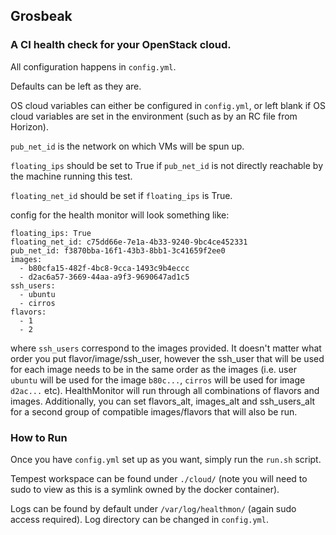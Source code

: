 ## Grosbeak 
### A CI health check for your OpenStack cloud.
All configuration happens in `config.yml`.

Defaults can be left as they are.

OS cloud variables can either be configured in `config.yml`, or left blank if OS cloud variables are set in the environment (such as by an RC file from Horizon).

`pub_net_id` is the network on which VMs will be spun up.

`floating_ips` should be set to True if `pub_net_id` is not directly reachable by the machine running this test.

`floating_net_id` should be set if `floating_ips` is True.

config for the health monitor will look something like: 

```
floating_ips: True
floating_net_id: c75dd66e-7e1a-4b33-9240-9bc4ce452331
pub_net_id: f3870bba-16f1-43b3-8bb1-3c41659f2ee0
images:
  - b80cfa15-482f-4bc8-9cca-1493c9b4eccc
  - d2ac6a57-3669-44aa-a9f3-9690647ad1c5
ssh_users:
  - ubuntu
  - cirros
flavors:
  - 1
  - 2
```

where `ssh_users` correspond to the images provided. It doesn't matter what order you put flavor/image/ssh_user, however the ssh_user that will be used for each image needs to be in the same order as the images (i.e. user `ubuntu` will be used for the image `b80c...`, `cirros` will be used for image `d2ac...` etc). HealthMonitor will run through all combinations of flavors and images. Additionally, you can set flavors_alt, images_alt and ssh_users_alt for a second group of compatible images/flavors that will also be run.

### How to Run 

Once you have `config.yml` set up as you want, simply run the `run.sh` script. 

Tempest workspace can be found under `./cloud/` (note you will need to sudo to view as this is a symlink owned by the docker container).

Logs can be found by default under `/var/log/healthmon/` (again sudo access required). Log directory can be changed in `config.yml`. 
